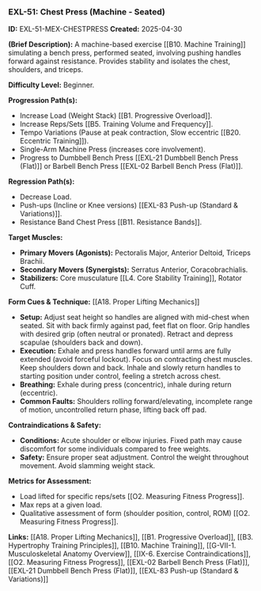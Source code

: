 ### **EXL-51: Chest Press (Machine - Seated)**

**ID:** EXL-51-MEX-CHESTPRESS **Created:** 2025-04-30

**(Brief Description):** A machine-based exercise [[B10. Machine Training]] simulating a bench press, performed seated, involving pushing handles forward against resistance. Provides stability and isolates the chest, shoulders, and triceps.

**Difficulty Level:** Beginner.

**Progression Path(s):**

- Increase Load (Weight Stack) [[B1. Progressive Overload]].
- Increase Reps/Sets [[B5. Training Volume and Frequency]].
- Tempo Variations (Pause at peak contraction, Slow eccentric [[B20. Eccentric Training]]).
- Single-Arm Machine Press (increases core involvement).
- Progress to Dumbbell Bench Press [[EXL-21 Dumbbell Bench Press (Flat)]] or Barbell Bench Press [[EXL-02 Barbell Bench Press (Flat)]].

**Regression Path(s):**

- Decrease Load.
- Push-ups (Incline or Knee versions) [[EXL-83 Push-up (Standard & Variations)]].
- Resistance Band Chest Press [[B11. Resistance Bands]].

**Target Muscles:**

- **Primary Movers (Agonists):** Pectoralis Major, Anterior Deltoid, Triceps Brachii.
- **Secondary Movers (Synergists):** Serratus Anterior, Coracobrachialis.
- **Stabilizers:** Core musculature [[L4. Core Stability Training]], Rotator Cuff.

**Form Cues & Technique:** [[A18. Proper Lifting Mechanics]]

- **Setup:** Adjust seat height so handles are aligned with mid-chest when seated. Sit with back firmly against pad, feet flat on floor. Grip handles with desired grip (often neutral or pronated). Retract and depress scapulae (shoulders back and down).
- **Execution:** Exhale and press handles forward until arms are fully extended (avoid forceful lockout). Focus on contracting chest muscles. Keep shoulders down and back. Inhale and slowly return handles to starting position under control, feeling a stretch across chest.
- **Breathing:** Exhale during press (concentric), inhale during return (eccentric).
- **Common Faults:** Shoulders rolling forward/elevating, incomplete range of motion, uncontrolled return phase, lifting back off pad.

**Contraindications & Safety:**

- **Conditions:** Acute shoulder or elbow injuries. Fixed path may cause discomfort for some individuals compared to free weights.
- **Safety:** Ensure proper seat adjustment. Control the weight throughout movement. Avoid slamming weight stack.

**Metrics for Assessment:**

- Load lifted for specific reps/sets [[O2. Measuring Fitness Progress]].
- Max reps at a given load.
- Qualitative assessment of form (shoulder position, control, ROM) [[O2. Measuring Fitness Progress]].

**Links:** [[A18. Proper Lifting Mechanics]], [[B1. Progressive Overload]], [[B3. Hypertrophy Training Principles]], [[B10. Machine Training]], [[G-VII-1. Musculoskeletal Anatomy Overview]], [[IX-6. Exercise Contraindications]], [[O2. Measuring Fitness Progress]], [[EXL-02 Barbell Bench Press (Flat)]], [[EXL-21 Dumbbell Bench Press (Flat)]], [[EXL-83 Push-up (Standard & Variations)]]
